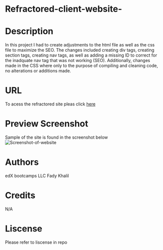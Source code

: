 # Refractored-client-website-

# Description 
In this project I had to create adjustments to the html file as well as the css file to maximize the SEO. The changes included creating div tags, creating section tags, creating nav tags, as well as adding a missing ID to correct for the inadquate nav tag that was not working (SEO). Additionally, changes made in the CSS where only to the purpose of compiling and cleaning code, no alterations or additions made. 

# URL
To acess the refractored site pleas click [here](https://whirlwindraven.github.io/Refractored-client-website-/)

# Preview Screenshot 
Sample of the site is found in the screenshot below 
![Screenshot-of-website](./Assets/Refractored-client-%20website%20screenshot.png "Website-Screenshot")

# Authors
edX bootcamps LLC
Fady Khalil 

# Credits
N/A

# Liscense 
Please refer to liscense in repo

